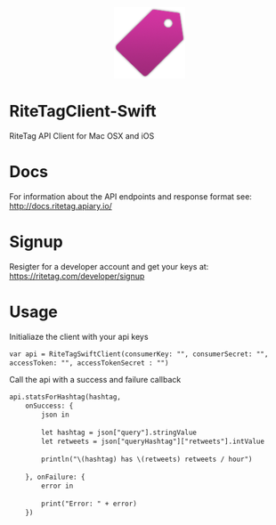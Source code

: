 <p align="center">
  <img src="Assets/icon.png?raw=true" alt="RiteTag"/>
</p>

# RiteTagClient-Swift
RiteTag API Client for Mac OSX and iOS

# Docs
For information about the API endpoints and response format see:
http://docs.ritetag.apiary.io/

# Signup
Resigter for a developer account and get your keys at:
https://ritetag.com/developer/signup

# Usage
Initialiaze the client with your api keys
```
var api = RiteTagSwiftClient(consumerKey: "", consumerSecret: "", accessToken: "", accessTokenSecret : "")
```
Call the api with a success and failure callback
```
api.statsForHashtag(hashtag,
    onSuccess: {
        json in
        
        let hashtag = json["query"].stringValue
        let retweets = json["queryHashtag"]["retweets"].intValue
        
        println("\(hashtag) has \(retweets) retweets / hour")

    }, onFailure: {
        error in
        
        print("Error: " + error)
    })
```
